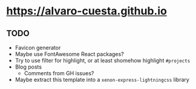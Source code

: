 # https://alvaro-cuesta.github.io

## TODO

- Favicon generator
- Maybe use FontAwesome React packages?
- Try to use filter for highlight, or at least shomehow highlight `#projects`
- Blog posts
  - Comments from GH issues?
- Maybe extract this template into a `xenon-express-lightningcss` library

